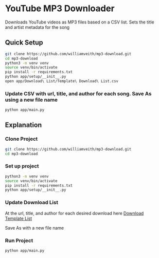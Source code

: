 # YouTube MP3 Downloader

Downloads YouTube videos as MP3 files based on a CSV list. Sets the title and artist metadata for the song

## Quick Setup

```sh
git clone https://github.com/williamveith/mp3-download.git
cd mp3-download
python3 -m venv venv
source venv/bin/activate
pip install -r requirements.txt
python app/setup/__init__.py
open app/Download\ List/Template\ Download\ List.csv
```

### Update CSV with url, title, and author for each song. Save As using a new file name

```sh
python app/main.py
```

## Explanation

### Clone Project

```sh
git clone https://github.com/williamveith/mp3-download.git
cd mp3-download
```

### Set up project

```sh
python3 -m venv venv
source venv/bin/activate
pip install -r requirements.txt
python app/setup/__init__.py
```

### Update Download List

At the url, title, and author for each desired download here [Download Template List](./app/Download%20List/Template%20Download%20List.csv)

Save As with a new file name

### Run Project

```sh
python app/main.py
```
